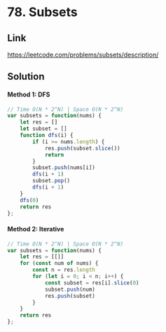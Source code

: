 # 78. Subsets

## Link
https://leetcode.com/problems/subsets/description/

## Solution
#### Method 1: DFS
```javascript
// Time O(N * 2^N) | Space O(N * 2^N)
var subsets = function(nums) {
    let res = []
    let subset = []
    function dfs(i) {
	    if (i >= nums.length) {
		    res.push(subset.slice())
		    return
	    }
	    subset.push(nums[i])
	    dfs(i + 1)
	    subset.pop()
	    dfs(i + 1)
    }
    dfs(0)
    return res
};
```
#### Method 2: Iterative
```javascript
// Time O(N * 2^N) | Space O(N * 2^N)
var subsets = function(nums) {
    let res = [[]]
    for (const num of nums) {
        const n = res.length
        for (let i = 0; i < n; i++) {
            const subset = res[i].slice(0)
            subset.push(num)
            res.push(subset)
        }
    }
    return res
};
```
